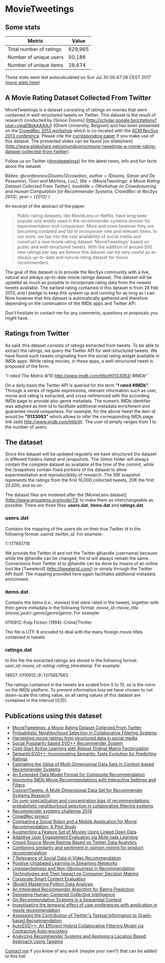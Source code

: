 # MovieTweetings
## Some stats

Metric | Value
--- | ---
Total number of ratings                 | 629,965
Number of unique users                  | 50,186
Number of unique items                  | 28,674
These stats were last autocalculated on Sun Jul 30 00:47:28 CEST 2017  ([more stats here](./stats.md))

## A Movie Rating Dataset Collected From Twitter

MovieTweetings is a dataset consisting of ratings on movies that were contained in well-structured tweets on Twitter. This dataset is the result of research conducted by [Simon Dooms] (http://scholar.google.be/citations?user=owaD8qkAAAAJ) (Ghent University, Belgium) and has been presented on the [CrowdRec 2013 workshop](http://crowdrec2013.noahlab.com.hk) which is co-located with the [ACM RecSys 2013 conference](http://recsys.acm.org/recsys13/). Please cite the [corresponding paper](http://crowdrec2013.noahlab.com.hk/papers/crowdrec2013_Dooms.pdf) if you make use of this dataset. The presented slides can be found [on slideshare] (http://www.slideshare.net/simondooms/movie-tweetings-a-movie-rating-dataset-collected-from-twitter).

Follow us on Twitter ([@mvtweetings](https://twitter.com/mvtweetings)) for the latest news, info and fun facts about the dataset.

Bibtex: *@conference{Dooms13crowdrec, author = {Dooms, Simon and De Pessemier, Toon and Martens, Luc}, title = {MovieTweetings: a Movie Rating Dataset Collected From Twitter}, booktitle = {Workshop on Crowdsourcing and Human Computation for Recommender Systems, CrowdRec at RecSys 2013}, year = {2013} }*

An excerpt of the abstract of the paper:

> Public rating datasets, like MovieLens or Netflix, have long been popular and widely used in the recommender systems domain for experimentation and comparison. More and more however they are becoming outdated and fail to incorporate new and relevant items. In our work, we tap into the vast availability of social media and construct a new movie rating dataset 'MovieTweetings' based on public and well-structured tweets. With the addition of around 500 new ratings per day we believe this dataset can be very useful as an always up-to-date and natural rating dataset for movie recommenders.

The goal of this dataset is to provide the RecSys community with a live, natural and always up-to-date movie ratings dataset. The dataset will be updated as much as possible to incorporate rating data from the newest tweets available. The earliest rating contained in this dataset is from 28 Feb 2013, and I pledge to keep this system up and running for as long as I can. Note however that this dataset is automatically gathered and therefore depending on the continuation of the IMDb apps and Twitter API.

Don't hesitate to contact me for any comments, questions or proposals you might have.

## Ratings from Twitter

As said, this dataset consists of ratings extracted from tweets. To be able to extract the ratings, we query the Twitter API for well-structured tweets. We have found such tweets originating from the social rating widget available in IMDb apps. While rating movies, in these apps, a well-structured tweet is proposed of the form:

*"I rated The Matrix 9/10 http://www.imdb.com/title/tt0133093/ #IMDb"*

On a daily basis the Twitter API is queried for the term **"I rated #IMDb"**. Through a series of regular expressions, relevant information such as user, movie and rating is extracted, and cross-referenced with the according IMDb page to provide also genre metadata. The numeric IMDb identifier was adopted as item id to facilitate additional metadata enrichment and guarantee movie uniqueness. For example, for the above tweet the item id would be **"0133093"** which allows to infer the corresponding IMDb page link (add *http://www.imdb.com/title/tt*). The user id simply ranges from 1 to the number of users.

## The dataset

Since this dataset will be updated regularly we have structured the dataset in different folders /latest and /snapshots. The /latest folder will always contain the complete dataset as available at the time of the commit, while the /snapshots contain fixed portions of the dataset to allow experimentation and reproducibility of research. The *10K* snapshot represents the ratings from the first 10,000 collected tweets, *20K* the first 20,000, and so on.

The dataset files are modeled after the [MovieLens dataset] (http://www.grouplens.org/node/73) to make them as interchangeable as possible. There are three files: **users.dat**, **items.dat** and **ratings.dat**.

### users.dat

Contains the mapping of the users ids on their true Twitter id in the following format: *userid::twitter_id*. For example:

1::177651718

We provide the Twitter id and not the Twitter @handle (username) because while the @handle can be changed, the id will always remain the same. Conversions from Twitter id to @handle can be done by means of an online tool like [Tweeterid] (http://tweeterid.com/) or simply through the Twitter API itself. The mapping provided here again facilitates additional metadata enrichment.

### items.dat

Contains the items (i.e., movies) that were rated in the tweets, together with their genre metadata in the following format: *movie_id::movie_title (movie_year)::genre|genre|genre*. For example:

0110912::Pulp Fiction (1994)::Crime|Thriller

The file is UTF-8 encoded to deal with the many foreign movie titles contained in tweets.

### ratings.dat

In this file the extracted ratings are stored in the following format: *user_id::movie_id::rating::rating_timestamp*. For example:

14927::0110912::9::1375657563

The ratings contained in the tweets are scaled from 0 to 10, as is the norm on the IMDb platform. To prevent information loss we have chosen to not down-scale this rating value, so all rating values of this dataset are contained in the interval [0,10].

## Publications using this dataset
- [MovieTweetings: a Movie Rating Dataset Collected From Twitter](http://crowdrec2013.noahlab.com.hk/papers/crowdrec2013_Dooms.pdf)
- [Probabilistic Neighborhood Selection in Collaborative Filtering Systems](http://people.stern.nyu.edu/padamopo/Probabilistic%20Neighborhood%20Selection%20in%20Collaborative%20Filtering%20Systems%20-%20Working%20Paper.pdf)
- [Harvesting movie ratings from structured data in social media](http://dl.acm.org/citation.cfm?id=2559862)
- [Social Popularity based SVD++ Recommender System](http://research.ijcaonline.org/volume87/number14/pxc3894033.pdf)
- [Cold-Start Active Learning with Robust Ordinal Matrix Factorization](http://jmlr.org/proceedings/papers/v32/houlsby14-supp.zip)
- [SemanticSVD++: Incorporating Semantic Taste Evolution for Predicting Ratings](http://www.lancaster.ac.uk/staff/rowem/files/mrowe-wi2014.pdf)
- [Estimating the Value of Multi-Dimensional Data Sets in Context-based Recommender Systems](http://ceur-ws.org/Vol-1247/recsys14_poster7.pdf)
- [An Extended Data Model Format for Composite Recommendation](http://ceur-ws.org/Vol-1247/recsys14_poster20.pdf)
- [Improving IMDb Movie Recommendations with Interactive Settings and Filters](http://ceur-ws.org/Vol-1247/recsys14_poster19.pdf)
- [ConcertTweets: A Multi-Dimensional Data Set for Recommender Systems Research](http://people.stern.nyu.edu/padamopo/data/ConcertTweets.pdf)
- [On over-specialization and concentration bias of recommendations: probabilistic neighborhood selection in collaborative filtering systems](http://dl.acm.org/citation.cfm?id=2645752)
- [Recommender systems challenge 2014](http://dl.acm.org/citation.cfm?id=2645779)
- [CrowdRec project](http://crowdrec.eu/)
- [Comparing a Social Robot and a Mobile Application for Movie Recommendation: A Pilot Study](http://ceur-ws.org/Vol-1382/paper5.pdf)
- [Augmenting a Feature Set of Movies Using Linked Open Data](https://www.csw.inf.fu-berlin.de/ruleml2015-ceur/paper16.pdf)
- [Adaptive User Engagement Evaluation via Multi-task Learning](http://dl.acm.org/citation.cfm?id=2767785)
- [Crowd Source Movie Ratings Based on Twitter Data Analytics](http://csus-dspace.calstate.edu/bitstream/handle/10211.3/138435/2015HolikattiPriya.pdf)
- [Combining similarity and sentiment in opinion mining for product recommendation](http://link.springer.com/article/10.1007/s10844-015-0379-y)
- [7 Relevance of Social Data in Video Recommendation](https://comcast.app.box.com/recsystv-2015-xu)
- [Positive-Unlabeled Learning in Streaming Networks](http://www.kdd.org/kdd2016/subtopic/view/positive-unlabeled-learning-in-streaming-networks)
- [Unexpectedness and Non-Obviousness in Recommendation Technologies and Their Impact on Consumer Decision Making](http://people.stern.nyu.edu/padamopo/thesis_draft.pdf)
- [Corporate Smart Content Evaluation](http://www.diss.fu-berlin.de/docs/servlets/MCRFileNodeServlet/FUDOCS_derivate_000000006523/CSCStudie2016.pdf)
- [(Book!) Mastering Python Data Analysis](https://www.packtpub.com/big-data-and-business-intelligence/mastering-python-data-analysis)
- [An Integrated Recommender Algorithm for Rating Prediction](https://arxiv.org/pdf/1608.02021.pdf)
- [Designing Human-Centered Collective Intelligence](http://epublications.marquette.edu/cgi/viewcontent.cgi?article=1678&context=dissertations_mu)
- [On Recommendation Systems in a Sequential Context](https://tel.archives-ouvertes.fr/tel-01407336/file/main.pdf)
- [Investigating the temporal effect of user preferences with application in movie recommendation](http://downloads.hindawi.com/journals/misy/aip/8940709.pdf)
- [Assessing the Contribution of Twitter's Textual Information to Graph-based Recommendation](http://dl.acm.org/citation.cfm?id=3025218)
- [AutoSVD++: An Efficient Hybrid Collaborative Filtering Model via Contractive Auto-encoders](https://arxiv.org/pdf/1704.00551.pdf)
- [Analyzing Recommender Systems and Applying a Location Based Approach Using Tagging]()

[Contact me](http://twitter.com/sidooms) if you know of any work (maybe your own?) that can be added to this list!
